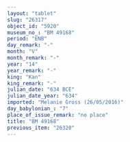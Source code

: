```yaml
---
layout: "tablet"
slug: "26317"
object_id: "5920"
museum_no_: "BM 49168"
period: "ENB"
day_remark: "-"
month: "V"
month_remark: "-"
year: "14"
year_remark: "-"
king: "Kan"
king_remark: "-"
julian_date: "634 BCE"
julian_date_year: "634"
imported: "Melanie Gross (26/05/2016)"
day_babylonian_: "7"
place_of_issue_remark: "no place"
title: "BM 49168"
previous_item: "26320"
---
```

